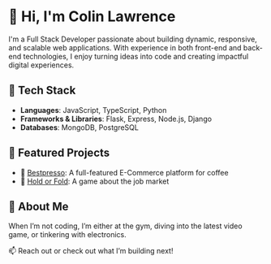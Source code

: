 # 👋 Hi, I'm Colin Lawrence

I'm a Full Stack Developer passionate about building dynamic, responsive, and scalable web applications. With experience in both front-end and back-end technologies, I enjoy turning ideas into code and creating impactful digital experiences.

## 🚀 Tech Stack
- **Languages**: JavaScript, TypeScript, Python
- **Frameworks & Libraries**: Flask, Express, Node.js, Django
- **Databases**: MongoDB, PostgreSQL

## 🌟 Featured Projects
- 🔹 [Bestpresso](https://github.com/yourusername/Bestpresso): A full-featured E-Commerce platform for coffee
- 🔹 [Hold or Fold](https://github.com/yourusername/Hold-or-Fold): A game about the job market

## 🎯 About Me
When I’m not coding, I’m either at the gym, diving into the latest video game, or tinkering with electronics.

📫 Reach out or check out what I’m building next!
